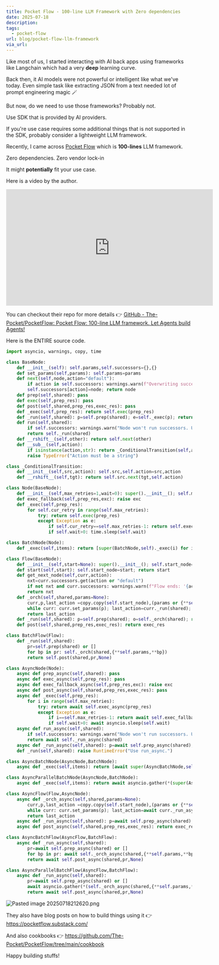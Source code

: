```yaml
---
title: Pocket Flow - 100-line LLM Framework with Zero dependencies
date: 2025-07-18
description: 
tags:
  - pocket-flow
url: blog/pocket-flow-llm-framework
via_url:
---
```

Like most of us, I started interacting with AI back apps using frameworks like Langchain which had  a very **deep** learning curve.

Back then, it AI models were not powerful or intelligent like what we've today. Even simple task like extracting JSON from a text needed lot of prompt engineering magic 🪄

But now, do we need to use those frameworks? Probably not.

Use SDK that is provided by AI providers.

If you're use case requires some additional things that is not supported in the SDK, probably consider a lightweight LLM framework.

Recently, I came across [Pocket Flow](https://the-pocket.github.io/PocketFlow/) which is **100-lines** LLM framework.

Zero dependencies. Zero vendor lock-in

It might **potentially** fit your use case.

Here is a video by the author.

<iframe width="560" height="315" src="https://www.youtube-nocookie.com/embed/0Zr3NwcvpA0?si=Q--lJ_1hUEaazfk0" title="YouTube video player" frameborder="0" allow="accelerometer; autoplay; clipboard-write; encrypted-media; gyroscope; picture-in-picture; web-share" referrerpolicy="strict-origin-when-cross-origin" allowfullscreen></iframe>

You can checkout their repo for more details 👉 [GitHub - The-Pocket/PocketFlow: Pocket Flow: 100-line LLM framework. Let Agents build Agents!](https://github.com/The-Pocket/PocketFlow)

Here is the ENTIRE source code.
```python
import asyncio, warnings, copy, time

class BaseNode:
    def __init__(self): self.params,self.successors={},{}
    def set_params(self,params): self.params=params
    def next(self,node,action="default"):
        if action in self.successors: warnings.warn(f"Overwriting successor for action '{action}'")
        self.successors[action]=node; return node
    def prep(self,shared): pass
    def exec(self,prep_res): pass
    def post(self,shared,prep_res,exec_res): pass
    def _exec(self,prep_res): return self.exec(prep_res)
    def _run(self,shared): p=self.prep(shared); e=self._exec(p); return self.post(shared,p,e)
    def run(self,shared): 
        if self.successors: warnings.warn("Node won't run successors. Use Flow.")  
        return self._run(shared)
    def __rshift__(self,other): return self.next(other)
    def __sub__(self,action):
        if isinstance(action,str): return _ConditionalTransition(self,action)
        raise TypeError("Action must be a string")

class _ConditionalTransition:
    def __init__(self,src,action): self.src,self.action=src,action
    def __rshift__(self,tgt): return self.src.next(tgt,self.action)

class Node(BaseNode):
    def __init__(self,max_retries=1,wait=0): super().__init__(); self.max_retries,self.wait=max_retries,wait
    def exec_fallback(self,prep_res,exc): raise exc
    def _exec(self,prep_res):
        for self.cur_retry in range(self.max_retries):
            try: return self.exec(prep_res)
            except Exception as e:
                if self.cur_retry==self.max_retries-1: return self.exec_fallback(prep_res,e)
                if self.wait>0: time.sleep(self.wait)

class BatchNode(Node):
    def _exec(self,items): return [super(BatchNode,self)._exec(i) for i in (items or [])]

class Flow(BaseNode):
    def __init__(self,start=None): super().__init__(); self.start_node=start
    def start(self,start): self.start_node=start; return start
    def get_next_node(self,curr,action):
        nxt=curr.successors.get(action or "default")
        if not nxt and curr.successors: warnings.warn(f"Flow ends: '{action}' not found in {list(curr.successors)}")
        return nxt
    def _orch(self,shared,params=None):
        curr,p,last_action =copy.copy(self.start_node),(params or {**self.params}),None
        while curr: curr.set_params(p); last_action=curr._run(shared); curr=copy.copy(self.get_next_node(curr,last_action))
        return last_action
    def _run(self,shared): p=self.prep(shared); o=self._orch(shared); return self.post(shared,p,o)
    def post(self,shared,prep_res,exec_res): return exec_res

class BatchFlow(Flow):
    def _run(self,shared):
        pr=self.prep(shared) or []
        for bp in pr: self._orch(shared,{**self.params,**bp})
        return self.post(shared,pr,None)

class AsyncNode(Node):
    async def prep_async(self,shared): pass
    async def exec_async(self,prep_res): pass
    async def exec_fallback_async(self,prep_res,exc): raise exc
    async def post_async(self,shared,prep_res,exec_res): pass
    async def _exec(self,prep_res): 
        for i in range(self.max_retries):
            try: return await self.exec_async(prep_res)
            except Exception as e:
                if i==self.max_retries-1: return await self.exec_fallback_async(prep_res,e)
                if self.wait>0: await asyncio.sleep(self.wait)
    async def run_async(self,shared): 
        if self.successors: warnings.warn("Node won't run successors. Use AsyncFlow.")  
        return await self._run_async(shared)
    async def _run_async(self,shared): p=await self.prep_async(shared); e=await self._exec(p); return await self.post_async(shared,p,e)
    def _run(self,shared): raise RuntimeError("Use run_async.")

class AsyncBatchNode(AsyncNode,BatchNode):
    async def _exec(self,items): return [await super(AsyncBatchNode,self)._exec(i) for i in items]

class AsyncParallelBatchNode(AsyncNode,BatchNode):
    async def _exec(self,items): return await asyncio.gather(*(super(AsyncParallelBatchNode,self)._exec(i) for i in items))

class AsyncFlow(Flow,AsyncNode):
    async def _orch_async(self,shared,params=None):
        curr,p,last_action =copy.copy(self.start_node),(params or {**self.params}),None
        while curr: curr.set_params(p); last_action=await curr._run_async(shared) if isinstance(curr,AsyncNode) else curr._run(shared); curr=copy.copy(self.get_next_node(curr,last_action))
        return last_action
    async def _run_async(self,shared): p=await self.prep_async(shared); o=await self._orch_async(shared); return await self.post_async(shared,p,o)
    async def post_async(self,shared,prep_res,exec_res): return exec_res

class AsyncBatchFlow(AsyncFlow,BatchFlow):
    async def _run_async(self,shared):
        pr=await self.prep_async(shared) or []
        for bp in pr: await self._orch_async(shared,{**self.params,**bp})
        return await self.post_async(shared,pr,None)

class AsyncParallelBatchFlow(AsyncFlow,BatchFlow):
    async def _run_async(self,shared): 
        pr=await self.prep_async(shared) or []
        await asyncio.gather(*(self._orch_async(shared,{**self.params,**bp}) for bp in pr))
        return await self.post_async(shared,pr,None)
```


![Pasted image 20250718212620.png](https://images.nesin.io/f_auto,q_auto/qblog/AIEngineerGuide/images/2025-07/Pasted-image-20250718212620.png)

They also have blog posts on how to build things using it 👉 https://pocketflow.substack.com/

And also cookbooks 👉 https://github.com/The-Pocket/PocketFlow/tree/main/cookbook

Happy building stuffs!
